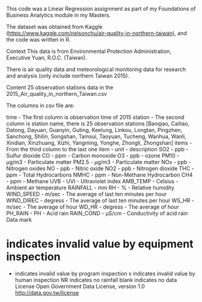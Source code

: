 This code was a Linear Regression assignment as part of my Foundations of Business Analytics module in my Masters.

The dataset was obtained from Kaggle (https://www.kaggle.com/nelsonchu/air-quality-in-northern-taiwan), and the code was written in R.

Context
This data is from Environmental Protection Administration, Executive Yuan, R.O.C. (Taiwan).

There is air quality data and meteorological monitoring data for research and analysis (only include northern Taiwan 2015).

Content
25 observation stations data in the 2015_Air_quality_in_northern_Taiwan.csv

The columns in csv file are:

time - The first column is observation time of 2015
station - The second column is station name, there is 25 observation stations
[Banqiao, Cailiao, Datong, Dayuan, Guanyin, Guting, Keelung, Linkou, Longtan, Pingzhen, Sanchong, Shilin, Songshan, Tamsui, Taoyuan, Tucheng, Wanhua, Wanli, Xindian, Xinzhuang, Xizhi, Yangming, Yonghe, Zhongli, Zhongshan]
items - From the third column to the last one
item - unit - description
SO2 - ppb - Sulfur dioxide
CO - ppm - Carbon monoxide
O3 - ppb - ozone
PM10 - μg/m3 - Particulate matter
PM2.5 - μg/m3 - Particulate matter
NOx - ppb - Nitrogen oxides
NO - ppb - Nitric oxide
NO2 - ppb - Nitrogen dioxide
THC - ppm - Total Hydrocarbons
NMHC - ppm - Non-Methane Hydrocarbon
CH4 - ppm - Methane
UVB - UVI - Ultraviolet index
AMB_TEMP - Celsius - Ambient air temperature
RAINFALL - mm
RH - % - Relative humidity
WIND_SPEED - m/sec - The average of last ten minutes per hour
WIND_DIREC - degress - The average of last ten minutes per hour
WS_HR - m/sec - The average of hour
WD_HR - degress - The average of hour
PH_RAIN - PH - Acid rain
RAIN_COND - μS/cm - Conductivity of acid rain
Data mark

# indicates invalid value by equipment inspection
* indicates invalid value by program inspection
x indicates invalid value by human inspection
NR indicates no rainfall
blank indicates no data
License
Open Government Data License, version 1.0 http://data.gov.tw/license
